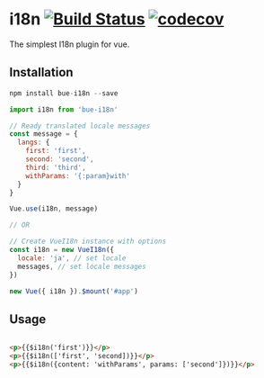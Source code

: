 # i18n [![Build Status](https://travis-ci.org/janostudio/bue-i18n.svg?branch=master)](https://travis-ci.org/janostudio/bue-i18n) [![codecov](https://codecov.io/gh/janostudio/bue-i18n/branch/master/graph/badge.svg)](https://codecov.io/gh/janostudio/bue-i18n)

The simplest I18n plugin for vue.


## Installation

```js
npm install bue-i18n --save

import i18n from 'bue-i18n'

// Ready translated locale messages
const message = {
  langs: {
    first: 'first',
    second: 'second',
    third: 'third',
    withParams: '{:param}with'
  }
}

Vue.use(i18n, message)

// OR

// Create VueI18n instance with options
const i18n = new VueI18n({
  locale: 'ja', // set locale
  messages, // set locale messages
})

new Vue({ i18n }).$mount('#app')
```

## Usage

```html

<p>{{$i18n('first')}}</p>
<p>{{$i18n(['first', 'second])}}</p>
<p>{{$i18n({content: 'withParams', params: ['second']})}}</p>

```


